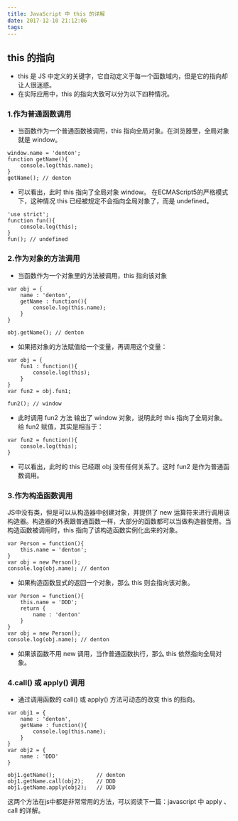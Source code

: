 ```yaml
---
title: JavaScript 中 this 的详解
date: 2017-12-10 21:12:06
tags:
---
```


## this 的指向
- this 是 JS 中定义的关键字，它自动定义于每一个函数域内，但是它的指向却让人很迷惑。
- 在实际应用中，this 的指向大致可以分为以下四种情况。

### 1.作为普通函数调用
- 当函数作为一个普通函数被调用，this 指向全局对象。在浏览器里，全局对象就是 window。

```
window.name = 'denton';
function getName(){
    console.log(this.name);
}
getName(); // denton
```

- 可以看出，此时 this 指向了全局对象 window。 在ECMAScript5的严格模式下，这种情况 this 已经被规定不会指向全局对象了，而是 undefined。
<!-- more -->
```
'use strict';
function fun(){
    console.log(this);
}
fun(); // undefined
```

### 2.作为对象的方法调用

- 当函数作为一个对象里的方法被调用，this 指向该对象

```
var obj = {
    name : 'denton',
    getName : function(){
        console.log(this.name);
    }
}

obj.getName(); // denton
```

- 如果把对象的方法赋值给一个变量，再调用这个变量：

```
var obj = {
    fun1 : function(){
        console.log(this);
    }
}
var fun2 = obj.fun1;

fun2(); // window
```

- 此时调用 fun2 方法 输出了 window 对象，说明此时 this 指向了全局对象。给 fun2 赋值，其实是相当于：

```
var fun2 = function(){
    console.log(this);
}
```

- 可以看出，此时的 this 已经跟 obj 没有任何关系了。这时 fun2 是作为普通函数调用。

### 3.作为构造函数调用

JS中没有类，但是可以从构造器中创建对象，并提供了 new 运算符来进行调用该构造器。构造器的外表跟普通函数一样，大部分的函数都可以当做构造器使用。当构造函数被调用时，this 指向了该构造函数实例化出来的对象。

```
var Person = function(){
    this.name = 'denton';
}
var obj = new Person();
console.log(obj.name); // denton
```

- 如果构造函数显式的返回一个对象，那么 this 则会指向该对象。

```
var Person = function(){
    this.name = 'DDD';
    return {
        name : 'denton'
    }
}
var obj = new Person();
console.log(obj.name); // denton
```

- 如果该函数不用 new 调用，当作普通函数执行，那么 this 依然指向全局对象。

### 4.call() 或 apply() 调用

- 通过调用函数的 call() 或 apply() 方法可动态的改变 this 的指向。

```
var obj1 = {
    name : 'denton',
    getName : function(){
        console.log(this.name);
    }
}
var obj2 = {
    name : 'DDD'
}

obj1.getName();             // denton
obj1.getName.call(obj2);    // DDD
obj1.getName.apply(obj2);   // DDD
```
这两个方法在js中都是非常常用的方法，可以阅读下一篇：javascript 中 apply 、call 的详解。
